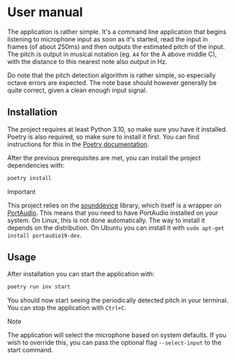 # User manual

The application is rather simple. It's a command line application that begins
listening to microphone input as soon as it's started, read the input in frames
(of about 250ms) and then outputs the estimated pitch of the input. The pitch is
output in musical notation (eg. `A4` for the A above middle C), with the
distance to this nearest note also output in Hz.

Do note that the pitch detection algorithm is rather simple, so especially
octave errors are expected. The note base should however generally be quite
correct, given a clean enough input signal.

## Installation

The project requires at least Python 3.10, so make sure you have it installed.
Poetry is also required, so make sure to install it first. You can find
instructions for this in the [Poetry
documentation](https://python-poetry.org/docs/#installation).

After the previous prerequisites are met, you can install the project dependencies with:

```bash
poetry install
```

> [!IMPORTANT]
> This project relies on the [sounddevice](https://python-sounddevice.readthedocs.io/en/0.5.1/)
> library, which itself is a wrapper on [PortAudio](https://www.portaudio.com/). This
> means that you need to have PortAudio installed on your system. On Linux, this
> is not done automatically. The way to install it depends on the distribution.
> On Ubuntu you can install it with `sudo apt-get install portaudio19-dev`.

## Usage

After installation you can start the application with:

```bash
poetry run inv start
```

You should now start seeing the periodically detected pitch in your terminal.
You can stop the application with `Ctrl+C`.

> [!NOTE]
> The application will select the microphone based on system
> defaults. If you wish to override this, you can pass the optional flag
> `--select-input` to the start command.
